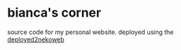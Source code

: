 # bianca's corner
source code for my personal website.
deployed using the [deployed2nekoweb](https://deploy.nekoweb.org/)
